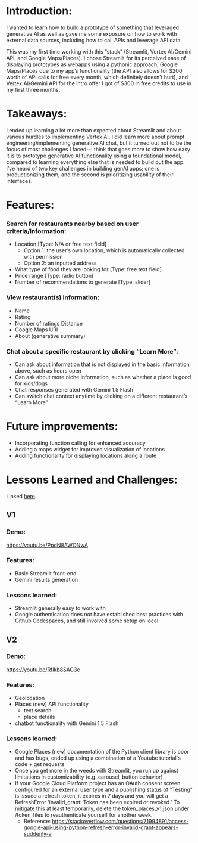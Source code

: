 # Introduction: 
I wanted to learn how to build a prototype of something that leveraged generative AI as well as gave me some exposure on how to work with external data sources, including how to call APIs and leverage API data.

This was my first time working with this “stack” (Streamlit, Vertex AI/Gemini API, and Google Maps/Places). I chose Streamlit for its perceived ease of displaying prototypes as webapps using a pythonic approach, Google Maps/Places due to my app’s functionality (the API also allows for $200 worth of API calls for free every month, which definitely doesn’t hurt), and Vertex AI/Gemini API for the intro offer I got of $300 in free credits to use in my first three months.

# Takeaways:
I ended up learning a lot more than expected about Streamlit and about various hurdles to implementing Vertex AI. I did learn more about prompt engineering/implementing generative AI chat, but it turned out not to be the focus of most challenges I faced--I think that goes more to show how easy it is to prototype generative AI functionality using a foundational model, compared to learning everything else that is needed to build out the app. I’ve heard of two key challenges in building genAI apps; one is productionizing them, and the second is prioritizing usability of their interfaces.

# Features:
### Search for restaurants nearby based on user criteria/information:
- Location [Type: N/A or free text field]
  - Option 1: the user’s own location, which is automatically collected with permission
  - Option 2: an inputted address 
- What type of food they are looking for [Type: free text field]
- Price range [Type: radio button]
- Number of recommendations to generate [Type: slider]
  
### View restaurant(s) information:
- Name
- Rating
- Number of ratings
   Distance
- Google Maps URI
- About (generative summary)
  
### Chat about a specific restaurant by clicking “Learn More”:
- Can ask about information that is not displayed in the basic information above, such as hours open
- Can ask about more niche information, such as whether a place is good for kids/dogs
- Chat responses generated with Gemini 1.5 Flash
- Can switch chat context anytime by clicking on a different restaurant’s “Learn More”
  
# Future improvements:
- Incorporating function calling for enhanced accuracy
- Adding a maps widget for improved visualization of locations
- Adding functionality for displaying locations along a route

# Lessons Learned and Challenges:
Linked [here](https://docs.google.com/document/d/1trnOI8a_BXjLVzR5KyACOk1MHnrXKgk9a5vRRSIWOwE/edit?usp=sharing).

## V1 

### Demo:
https://youtu.be/PpdN8AWONwA

### Features:
- Basic Streamlit front-end
- Gemini results generation

### Lessons learned:
- Streamlit generally easy to work with
- Google authentication does not have established best practices with Github Codespaces, and still involved some setup on local

## V2

### Demo:
https://youtu.be/Rflkb8SAG3c

### Features:
- Geolocation
- Places (new) API functionality
  - text search
  - place details
- chatbot functionality with Gemini 1.5 Flash

### Lessons learned:
- Google Places (new) documentation of the Python client library is poor and has bugs, ended up using a combination of a Youtube tutorial's code + get requests
- Once you get more in the weeds with Streamlit, you run up against limitations in customizability (e.g. carousel, button behavior)
- If your Google Cloud Platform project has an OAuth consent screen configured for an external user type and a publishing status of "Testing" is issued a refresh token, it expires in 7 days and you will get a RefreshError 'invalid_grant: Token has been expired or revoked.' To mitigate this at least temporarily, delete the token_places_v1.json under /token_files to reauthenticate yourself for another week.
  - Reference: https://stackoverflow.com/questions/71994891/access-google-api-using-python-refresh-error-invalid-grant-appears-suddenly-a

